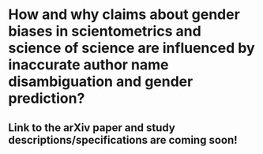 # How and why claims about gender biases in scientometrics and science of science are influenced by inaccurate author name disambiguation and gender prediction? 


## Link to the arXiv paper and study descriptions/specifications are coming soon!
 
